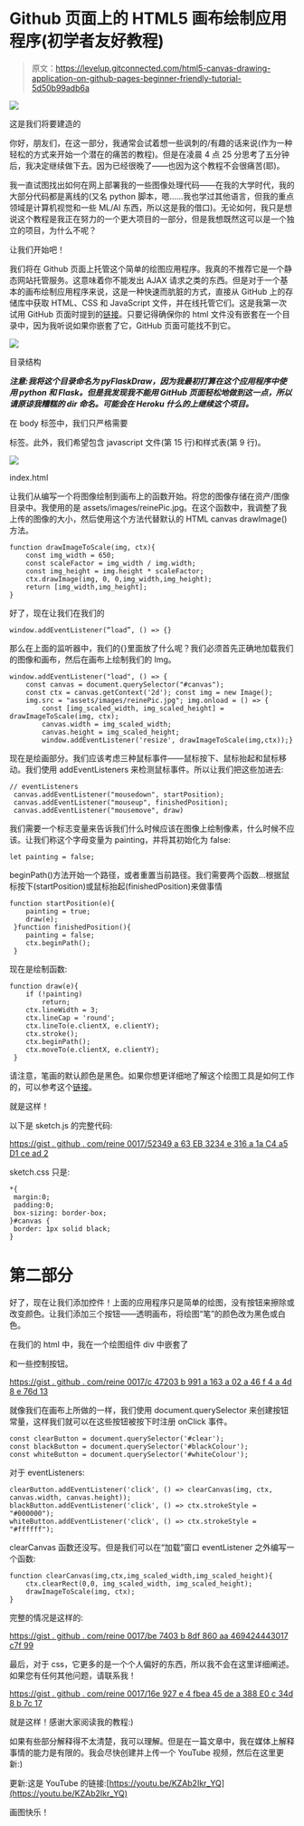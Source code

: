 # Github 页面上的 HTML5 画布绘制应用程序(初学者友好教程)

> 原文：<https://levelup.gitconnected.com/html5-canvas-drawing-application-on-github-pages-beginner-friendly-tutorial-5d50b99adb6a>

![](img/4dc5ce43ac40a3acc4934418d07ccee1.png)

这是我们将要建造的

你好，朋友们，在这一部分，我通常会试着想一些讽刺的/有趣的话来说(作为一种轻松的方式来开始一个潜在的痛苦的教程)。但是在凌晨 4 点 25 分思考了五分钟后，我决定继续做下去。因为已经很晚了——也因为这个教程不会很痛苦(耶)。

我一直试图找出如何在网上部署我的一些图像处理代码——在我的大学时代，我的大部分代码都是离线的(又名 python 脚本，嗯……我也学过其他语言，但我的重点领域是计算机视觉和一些 ML/AI 东西，所以这是我的借口)。无论如何，我只是想说这个教程是我正在努力的一个更大项目的一部分，但是我想既然这可以是一个独立的项目，为什么不呢？

让我们开始吧！

我们将在 Github 页面上托管这个简单的绘图应用程序。我真的不推荐它是一个静态网站托管服务。这意味着你不能发出 AJAX 请求之类的东西。但是对于一个基本的画布绘制应用程序来说，这是一种快速而肮脏的方式，直接从 GitHub 上的存储库中获取 HTML、CSS 和 JavaScript 文件，并在线托管它们。这是我第一次试用 GitHub 页面时提到的[链接](https://www.thinkful.com/learn/a-guide-to-using-github-pages/)。只要记得确保你的 html 文件没有嵌套在一个目录中，因为我听说如果你嵌套了它，GitHub 页面可能找不到它。

![](img/b1afb900039431654caf74bd8c9bb4ee.png)

目录结构

***注意:我将这个目录命名为 pyFlaskDraw，因为我最初打算在这个应用程序中使用 python 和 Flask。但是我发现我不能用 GitHub 页面轻松地做到这一点，所以请原谅我糟糕的 dir 命名。可能会在 Heroku 什么的上继续这个项目。***

在 body 标签中，我们只严格需要

<canvas>标签。此外，我们希望包含 javascript 文件(第 15 行)和样式表(第 9 行)。</canvas>

![](img/4c6a51114ec5f6f332cb19375c5657c5.png)

index.html

让我们从编写一个将图像绘制到画布上的函数开始。将您的图像存储在资产/图像目录中。我使用的是 assets/images/reinePic.jpg。在这个函数中，我调整了我上传的图像的大小，然后使用这个方法代替默认的 HTML canvas drawImage()方法。

```
function drawImageToScale(img, ctx){
    const img_width = 650;
    const scaleFactor = img_width / img.width;
    const img_height = img.height * scaleFactor;
    ctx.drawImage(img, 0, 0,img_width,img_height);
    return [img_width,img_height];
}
```

好了，现在让我们在我们的

```
window.addEventListener(“load”, () => {}
```

那么在上面的监听器中，我们的{}里面放了什么呢？我们必须首先正确地加载我们的图像和画布，然后在画布上绘制我们的 Img。

```
window.addEventListener("load", () => {
    const canvas = document.querySelector("#canvas");
    const ctx = canvas.getContext('2d'); const img = new Image();
    img.src = "assets/images/reinePic.jpg"; img.onload = () => {
        const [img_scaled_width, img_scaled_height] =   drawImageToScale(img, ctx);
        canvas.width = img_scaled_width;
        canvas.height = img_scaled_height;
        window.addEventListener('resize', drawImageToScale(img,ctx));}
```

现在是绘画部分。我们应该考虑三种鼠标事件——鼠标按下、鼠标抬起和鼠标移动。我们使用 addEventListeners 来检测鼠标事件。所以让我们把这些加进去:

```
// eventListeners
 canvas.addEventListener("mousedown", startPosition);
 canvas.addEventListener("mouseup", finishedPosition);
 canvas.addEventListener("mousemove", draw)
```

我们需要一个标志变量来告诉我们什么时候应该在图像上绘制像素，什么时候不应该。让我们称这个字母变量为 painting，并将其初始化为 false:

```
let painting = false;
```

beginPath()方法开始一个路径，或者重置当前路径。我们需要两个函数…根据鼠标按下(startPosition)或鼠标抬起(finishedPosition)来做事情

```
function startPosition(e){
    painting = true;
    draw(e);
 }function finishedPosition(){
    painting = false;
    ctx.beginPath();
 }
```

现在是绘制函数:

```
function draw(e){
    if (!painting)
        return;
    ctx.lineWidth = 3;
    ctx.lineCap = 'round';
    ctx.lineTo(e.clientX, e.clientY);
    ctx.stroke();
    ctx.beginPath();
    ctx.moveTo(e.clientX, e.clientY);
 }
```

请注意，笔画的默认颜色是黑色。如果你想更详细地了解这个绘图工具是如何工作的，可以参考这个[链接](https://www.youtube.com/watch?v=3GqUM4mEYKA)。

就是这样！

以下是 sketch.js 的完整代码:

[https://gist . github . com/reine 0017/52349 a 63 EB 3234 e 316 a 1a C4 a5 D1 ce ad 2](https://gist.github.com/Reine0017/52349a63eb3234e316a1ac4a5d1cead2)

sketch.css 只是:

```
*{
 margin:0;
 padding:0;
 box-sizing: border-box;
}#canvas {
 border: 1px solid black;
}
```

# 第二部分

好了，现在让我们添加控件！上面的应用程序只是简单的绘图，没有按钮来擦除或改变颜色。让我们添加三个按钮——透明画布，将绘图“笔”的颜色改为黑色或白色。

在我们的 html 中，我在一个绘图组件 div 中嵌套了

<canvas>和一些控制按钮。</canvas>

[https://gist . github . com/reine 0017/c 47203 b 991 a 163 a 02 a 46 f 4 a 4d 8 e 76d 13](https://gist.github.com/Reine0017/c47203b991a163a02a46f4a4d8e76d13)

就像我们在画布上所做的一样，我们使用 document.querySelector 来创建按钮常量，这样我们就可以在这些按钮被按下时注册 onClick 事件。

```
const clearButton = document.querySelector('#clear');
const blackButton = document.querySelector('#blackColour');
const whiteButton = document.querySelector('#whiteColour');
```

对于 eventListeners:

```
clearButton.addEventListener('click', () => clearCanvas(img, ctx, canvas.width, canvas.height));
blackButton.addEventListener('click', () => ctx.strokeStyle = "#000000");
whiteButton.addEventListener('click', () => ctx.strokeStyle = "#ffffff");
```

clearCanvas 函数还没写。但是我们可以在“加载”窗口 eventListener 之外编写一个函数:

```
function clearCanvas(img,ctx,img_scaled_width,img_scaled_height){
    ctx.clearRect(0,0, img_scaled_width, img_scaled_height);
    drawImageToScale(img, ctx);
}
```

完整的情况是这样的:

[https://gist . github . com/reine 0017/be 7403 b 8df 860 aa 469424443017 c7f 99](https://gist.github.com/Reine0017/be7403b8df860aa469424443017c7f99)

最后，对于 css，它更多的是一个个人偏好的东西，所以我不会在这里详细阐述。如果您有任何其他问题，请联系我！

[https://gist . github . com/reine 0017/16e 927 e 4 fbea 45 de a 388 E0 c 34d 8 b 7c 17](https://gist.github.com/Reine0017/16e927e4fbea45dea388e0c34d8b7c17)

就是这样！感谢大家阅读我的教程:)

如果有些部分解释得不太清楚，我可以理解。但是在一篇文章中，我在媒体上解释事情的能力是有限的。我会尽快创建并上传一个 YouTube 视频，然后在这里更新:)

更新:这是 YouTube 的链接:[https://youtu.be/KZAb2Ikr_YQ](https://youtu.be/KZAb2Ikr_YQ)

画图快乐！